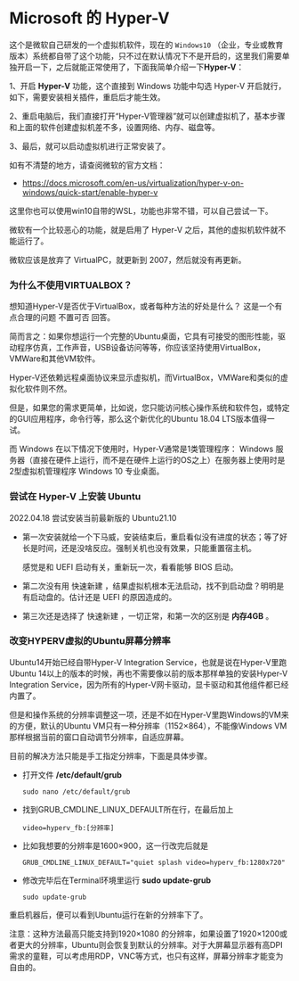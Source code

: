 # Microsoft 的 **Hyper-V**

这个是微软自己研发的一个虚拟机软件，现在的 `Windows10` （企业，专业或教育版本）系统都自带了这个功能，只不过在默认情况下不是开启的，这里我们需要单独开启一下，之后就能正常使用了，下面我简单介绍一下**Hyper-V**：

1、开启 **Hyper-V** 功能，这个直接到 Windows 功能中勾选 Hyper-V 开启就行，如下，需要安装相关插件，重启后才能生效。

2、重启电脑后，我们直接打开“Hyper-V管理器”就可以创建虚拟机了，基本步骤和上面的软件创建虚拟机差不多，设置网络、内存、磁盘等。

3、最后，就可以启动虚拟机进行正常安装了。

如有不清楚的地方，请查阅微软的官方文档：

- https://docs.microsoft.com/en-us/virtualization/hyper-v-on-windows/quick-start/enable-hyper-v

这里你也可以使用win10自带的WSL，功能也非常不错，可以自己尝试一下。

微软有一个比较恶心的功能，就是启用了 Hyper-V 之后，其他的虚拟机软件就不能运行了。

微软应该是放弃了 VirtualPC，就更新到 2007，然后就没有再更新。

### 为什么不使用VIRTUALBOX？
想知道Hyper-V是否优于VirtualBox，或者每种方法的好处是什么？ 这是一个有点合理的问题 不置可否 回答。

简而言之：如果你想运行一个完整的Ubuntu桌面，它具有可接受的图形性能，驱动程序仿真，工作声音，USB设备访问等等，你应该坚持使用VirtualBox，VMWare和其他VM软件。

Hyper-V还依赖远程桌面协议来显示虚拟机，而VirtualBox，VMWare和类似的虚拟化软件则不然。

但是，如果您的需求更简单，比如说，您只能访问核心操作系统和软件包，或特定的GUI应用程序，命令行等，那么这个新优化的Ubuntu 18.04 LTS版本值得一试。

而 Windows 在以下情况下使用时，Hyper-V通常是1类管理程序： Windows 服务器（直接在硬件上运行，而不是在硬件上运行的OS之上）在服务器上使用时是2型虚拟机管理程序 Windows 10 专业桌面。

### 尝试在 Hyper-V 上安装 Ubuntu

2022.04.18 尝试安装当前最新版的 Ubuntu21.10

- 第一次安装就给一个下马威，安装结束后，重启看似没有进度的状态；等了好长是时间，还是没啥反应。强制关机也没有效果，只能重置宿主机。

  感觉是和 UEFI 启动有关，重新玩一次，看看能够 BIOS 启动。

- 第二次没有用 快速新建 ，结果虚拟机根本无法启动，找不到启动盘？明明是有启动盘的。估计还是 UEFI 的原因造成的。

- 第三次还是选择了 快速新建 ，一切正常，和第一次的区别是 **内存4GB** 。



### 改变HYPERV虚拟的Ubuntu屏幕分辨率

Ubuntu14开始已经自带Hyper-V Integration Service，也就是说在Hyper-V里跑Ubuntu 14以上的版本的时候，再也不需要像以前的版本那样单独的安装Hyper-V Integration Service，因为所有的Hyper-V网卡驱动，显卡驱动和其他组件都已经内置了。

但是和操作系统的分辨率调整这一项，还是不如在Hyper-V里跑Windows的VM来的方便，默认的Ubuntu VM只有一种分辨率（1152×864），不能像Windows VM那样根据当前的窗口自动调节分辨率，自适应屏幕。

目前的解决方法只能是手工指定分辨率，下面是具体步骤。

- 打开文件 **/etc/default/grub**

  ```shell
  sudo nano /etc/default/grub
  ```

- 找到GRUB_CMDLINE_LINUX_DEFAULT所在行，在最后加上

  ```shell
  video=hyperv_fb:[分辨率]
  ```

- 比如我想要的分辨率是1600×900，这一行改完后就是

  ```shell
  GRUB_CMDLINE_LINUX_DEFAULT="quiet splash video=hyperv_fb:1280x720"
  ```

- 修改完毕后在Terminal环境里运行 **sudo update-grub**

  ```shell
  sudo update-grub
  ```

重启机器后，便可以看到Ubuntu运行在新的分辨率下了。

注意：这种方法最高只能支持到1920×1080 的分辨率，如果设置了1920×1200或者更大的分辨率，Ubuntu则会恢复到默认的分辨率。对于大屏幕显示器有高DPI需求的童鞋，可以考虑用RDP，VNC等方式，也只有这样，屏幕分辨率才能变为自由的。
